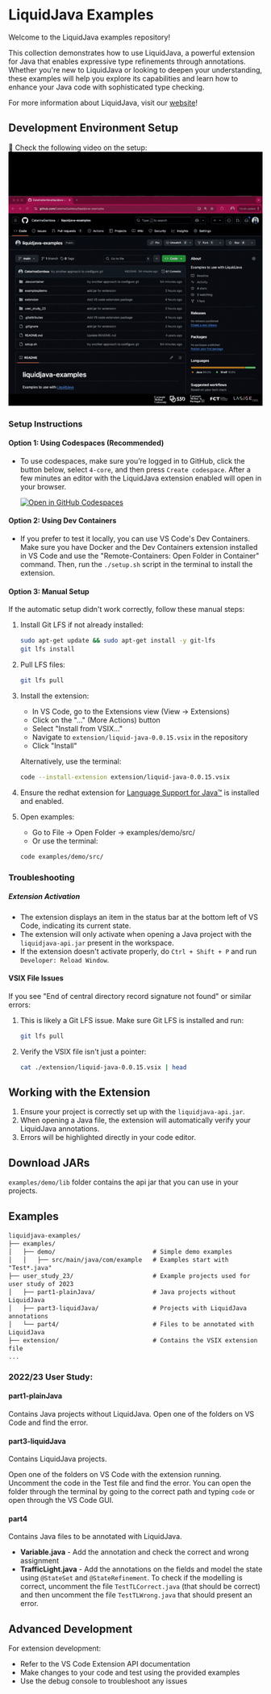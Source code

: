 # LiquidJava Examples

Welcome to the LiquidJava examples repository! 

This collection demonstrates how to use LiquidJava, a powerful extension for Java that enables expressive type refinements through annotations. Whether you're new to LiquidJava or looking to deepen your understanding, these examples will help you explore its capabilities and learn how to enhance your Java code with sophisticated type checking.

For more information about LiquidJava, visit our [website](https://catarinagamboa.github.io/liquidjava.html)!

## Development Environment Setup
🚀 Check the following video on the setup:
![Video of the steps above](./figs/steps2.gif)

### Setup Instructions

#### Option 1: Using Codespaces (Recommended)

- To use codespaces, make sure you’re logged in to GitHub, click the button below, select `4-core`, and then press `Create codespace`. After a few minutes an editor with the LiquidJava extension enabled will open in your browser.

   [![Open in GitHub Codespaces](https://github.com/codespaces/badge.svg)](https://codespaces.new/rcosta358/liquidjava-examples)

#### Option 2: Using Dev Containers

- If you prefer to test it locally, you can use VS Code's Dev Containers. Make sure you have Docker and the Dev Containers extension installed in VS Code and use the "Remote-Containers: Open Folder in Container" command. Then, run the `./setup.sh` script in the terminal to install the extension.

#### Option 3: Manual Setup

If the automatic setup didn't work correctly, follow these manual steps:

1. Install Git LFS if not already installed:
   ```bash
   sudo apt-get update && sudo apt-get install -y git-lfs
   git lfs install
   ```

2. Pull LFS files:
   ```bash
   git lfs pull
   ```

3. Install the extension:
   - In VS Code, go to the Extensions view (View → Extensions)
   - Click on the "..." (More Actions) button
   - Select "Install from VSIX..."
   - Navigate to `extension/liquid-java-0.0.15.vsix` in the repository
   - Click "Install"

   Alternatively, use the terminal:
   ```bash
   code --install-extension extension/liquid-java-0.0.15.vsix
   ```

4. Ensure the redhat extension for [Language Support for Java™](https://marketplace.visualstudio.com/items?itemName=redhat.java) is installed and enabled.

5. Open examples:
   - Go to File → Open Folder → examples/demo/src/
   - Or use the terminal:
   ```bash
   code examples/demo/src/
   ```

### Troubleshooting

##### Extension Activation

- The extension displays an item in the status bar at the bottom left of VS Code, indicating its current state.
- The extension will only activate when opening a Java project with the `liquidjava-api.jar` present in the workspace.
- If the extension doesn't activate properly, do `Ctrl + Shift + P` and run `Developer: Reload Window`.

#### VSIX File Issues

If you see "End of central directory record signature not found" or similar errors:

1. This is likely a Git LFS issue. Make sure Git LFS is installed and run:
   ```bash
   git lfs pull
   ```

2. Verify the VSIX file isn't just a pointer:
   ```bash
   cat ./extension/liquid-java-0.0.15.vsix | head
   ```

## Working with the Extension

1. Ensure your project is correctly set up with the `liquidjava-api.jar`.
2. When opening a Java file, the extension will automatically verify your LiquidJava annotations.
3. Errors will be highlighted directly in your code editor.

## Download JARs

`examples/demo/lib` folder contains the api jar that you can use in your projects.


## Examples
```
liquidjava-examples/
├── examples/                          
│   ├── demo/                           # Simple demo examples
│   │   ├── src/main/java/com/example   # Examples start with "Test*.java"
├── user_study_23/                      # Example projects used for user study of 2023
│   ├── part1-plainJava/                # Java projects without LiquidJava
│   ├── part3-liquidJava/               # Projects with LiquidJava annotations
│   └── part4/                          # Files to be annotated with LiquidJava
├── extension/                          # Contains the VSIX extension file
...
```
### 2022/23 User Study:
#### part1-plainJava
Contains Java projects without LiquidJava.
Open one of the folders on VS Code and find the error.

#### part3-liquidJava
Contains LiquidJava projects.

Open one of the folders on VS Code with the extension running. Uncomment the code in the Test file and find the error. You can open the folder through the terminal by going to the correct path and typing `code` or open through the VS Code GUI.

#### part4
Contains Java files to be annotated with LiquidJava.
- **Variable.java** - Add the annotation and check the correct and wrong assignment
- **TrafficLight.java** - Add the annotations on the fields and model the state using `@StateSet` and `@StateRefinement`. To check if the modelling is correct, uncomment the file `TestTLCorrect.java` (that should be correct) and then uncomment the file `TestTLWrong.java` that should present an error.
## Advanced Development

For extension development:
- Refer to the VS Code Extension API documentation
- Make changes to your code and test using the provided examples
- Use the debug console to troubleshoot any issues
